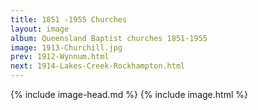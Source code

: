 ```yaml
---
title: 1851 -1955 Churches
layout: image
album: Queensland Baptist churches 1851-1955
image: 1913-Churchill.jpg
prev: 1912-Wynnum.html
next: 1914-Lakes-Creek-Rockhampton.html
---
```

 {% include image-head.md %}
{% include image.html %}